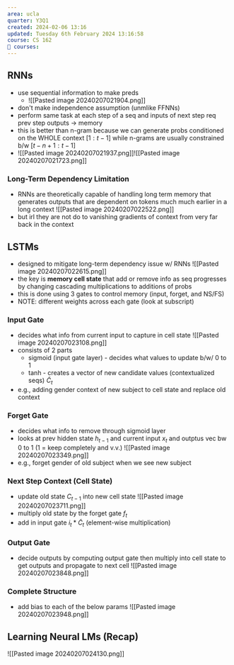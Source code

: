 ```yaml
---
area: ucla
quarter: Y3Q1
created: 2024-02-06 13:16
updated: Tuesday 6th February 2024 13:16:58
course: CS 162
📕 courses:
---
```

## RNNs
- use sequential information to make preds
	- ![[Pasted image 20240207021904.png]]
- don't make independence assumption (unmlike FFNNs)
- perform same task at each step of a seq and inputs of next step req prev step outputs -> memory
- this is better than n-gram because we can generate probs conditioned on the WHOLE context $[1:t-1]$ while n-grams are usually constrained b/w $[t-n+1:t-1]$
- ![[Pasted image 20240207021937.png]]![[Pasted image 20240207021723.png]]
### Long-Term Dependency Limitation
- RNNs are theoretically capable of handling long term memory that generates outputs that are dependent on tokens much much earlier in a long context ![[Pasted image 20240207022522.png]]
- but irl they are not do to vanishing gradients of context from very far back in the context
## LSTMs
- designed to mitigate long-term dependency issue w/ RNNs ![[Pasted image 20240207022615.png]]
- the key is **memory cell state** that add or remove info as seq progresses by changing cascading multiplications to additions of probs
- this is done using 3 gates to control memory (input, forget, and NS/FS)
- NOTE: different weights across each gate (look at subscript)
### Input Gate
- decides what info from current input to capture in cell state ![[Pasted image 20240207023108.png]]
- consists of 2 parts
	- sigmoid (input gate layer) - decides what values to update b/w/ 0 to 1
	- tanh - creates a vector of new candidate values (contextualized seqs) $\tilde C_t$
- e.g., adding gender context of new subject to cell state and replace old context
### Forget Gate
- decides what info to remove through sigmoid layer
- looks at prev hidden state $h_{t-1}$ and current input $x_t$ and outptus vec bw 0 to 1 (1 = keep completely and v.v.) ![[Pasted image 20240207023349.png]]
- e.g., forget gender of old subject when we see new subject
### Next Step Context (Cell State)
- update old state $C_{t-1}$ into new cell state ![[Pasted image 20240207023711.png]]
- multiply old state by the forget gate $f_t$
- add in input gate $i_t *\tilde C_t$ (element-wise multiplication)
### Output Gate
- decide outputs by computing output gate then multiply into cell state to get outputs and propagate to next cell ![[Pasted image 20240207023848.png]]
### Complete Structure
- add bias to each of the below params
![[Pasted image 20240207023948.png]]

## Learning Neural LMs (Recap)
![[Pasted image 20240207024130.png]]